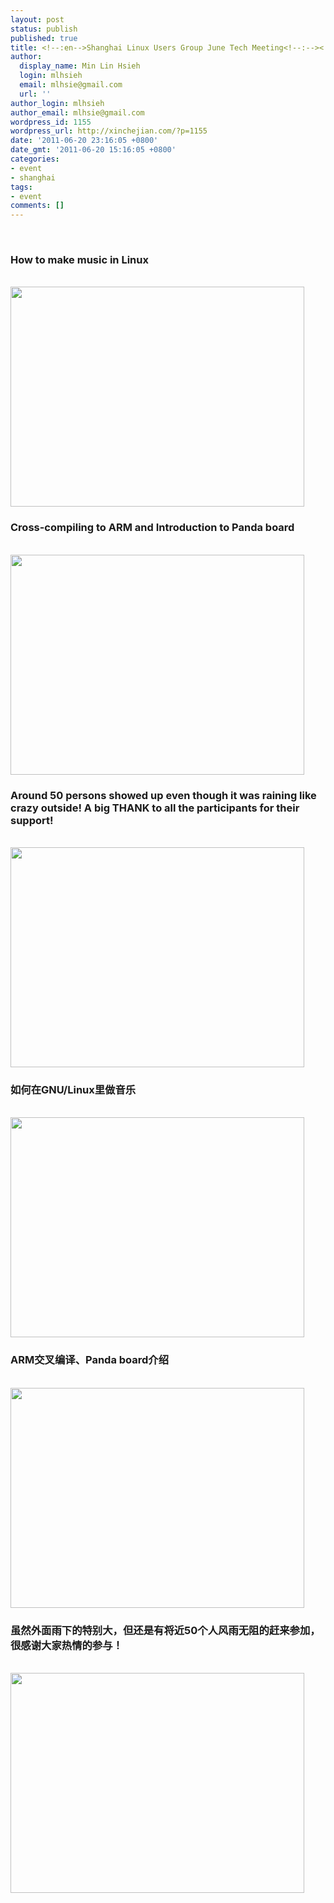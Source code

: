 ```yaml
---
layout: post
status: publish
published: true
title: <!--:en-->Shanghai Linux Users Group June Tech Meeting<!--:--><!--:zh-->上海Linux爱好者六月技术聚会<!--:-->
author:
  display_name: Min Lin Hsieh
  login: mlhsieh
  email: mlhsie@gmail.com
  url: ''
author_login: mlhsieh
author_email: mlhsie@gmail.com
wordpress_id: 1155
wordpress_url: http://xinchejian.com/?p=1155
date: '2011-06-20 23:16:05 +0800'
date_gmt: '2011-06-20 15:16:05 +0800'
categories:
- event
- shanghai
tags:
- event
comments: []
---
```

<p><!--:en--><br />
<h3>How to make music in Linux</h3><br />
<a href="http://xinchejian.com/2011/06/20/shanghai-linux-users-group-june-tech-meeting/2011_6_182/" rel="attachment wp-att-1156"><img src="http://xinchejian.com/wp-content/uploads/2011/06/2011_6_182-533x400.jpg" alt="" title="2011_6_182" width="470" height="352" class="alignnone size-large wp-image-1156" /></a></p>
<h3>Cross-compiling to ARM and Introduction to Panda board</h3><br />
<a href="http://xinchejian.com/2011/06/20/shanghai-linux-users-group-june-tech-meeting/2011_6_183/" rel="attachment wp-att-1157"><img src="http://xinchejian.com/wp-content/uploads/2011/06/2011_6_183-533x400.jpg" alt="" title="2011_6_183" width="470" height="352" class="alignnone size-large wp-image-1157" /></a></p>
<h3>Around 50 persons showed up even though it was raining like crazy outside! A big THANK to all the participants for their support!</h3><br />
<a href="http://xinchejian.com/2011/06/20/shanghai-linux-users-group-june-tech-meeting/2011_6_181/" rel="attachment wp-att-1158"><img src="http://xinchejian.com/wp-content/uploads/2011/06/2011_6_181-533x400.jpg" alt="" title="2011_6_181" width="470" height="352" class="alignnone size-large wp-image-1158" /></a><!--:--><!--:zh--><br />
<h3>如何在GNU/Linux里做音乐</h3><br />
<a href="http://xinchejian.com/wp-content/uploads/2011/06/2011_6_182.jpg"><img src="http://xinchejian.com/wp-content/uploads/2011/06/2011_6_182-533x400.jpg" alt="" title="2011_6_182" width="470" height="352" class="alignnone size-large wp-image-1156" /></a></p>
<h3>ARM交叉编译、Panda board介绍</h3><br />
<a href="http://xinchejian.com/wp-content/uploads/2011/06/2011_6_183.jpg"><img src="http://xinchejian.com/wp-content/uploads/2011/06/2011_6_183-533x400.jpg" alt="" title="2011_6_183" width="470" height="352" class="alignnone size-large wp-image-1157" /></a></p>
<h3>虽然外面雨下的特别大，但还是有将近50个人风雨无阻的赶来参加，很感谢大家热情的参与！</h3><br />
<a href="http://xinchejian.com/wp-content/uploads/2011/06/2011_6_181.jpg"><img src="http://xinchejian.com/wp-content/uploads/2011/06/2011_6_181-533x400.jpg" alt="" title="2011_6_181" width="470" height="352" class="alignnone size-large wp-image-1158" /></a><!--:--></p>
